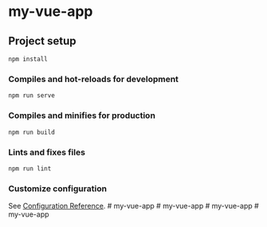 # my-vue-app

## Project setup
```
npm install
```

### Compiles and hot-reloads for development
```
npm run serve
```

### Compiles and minifies for production
```
npm run build
```

### Lints and fixes files
```
npm run lint
```

### Customize configuration
See [Configuration Reference](https://cli.vuejs.org/config/).
#   m y - v u e - a p p  
 #   m y - v u e - a p p  
 #   m y - v u e - a p p  
 #   m y - v u e - a p p  
 